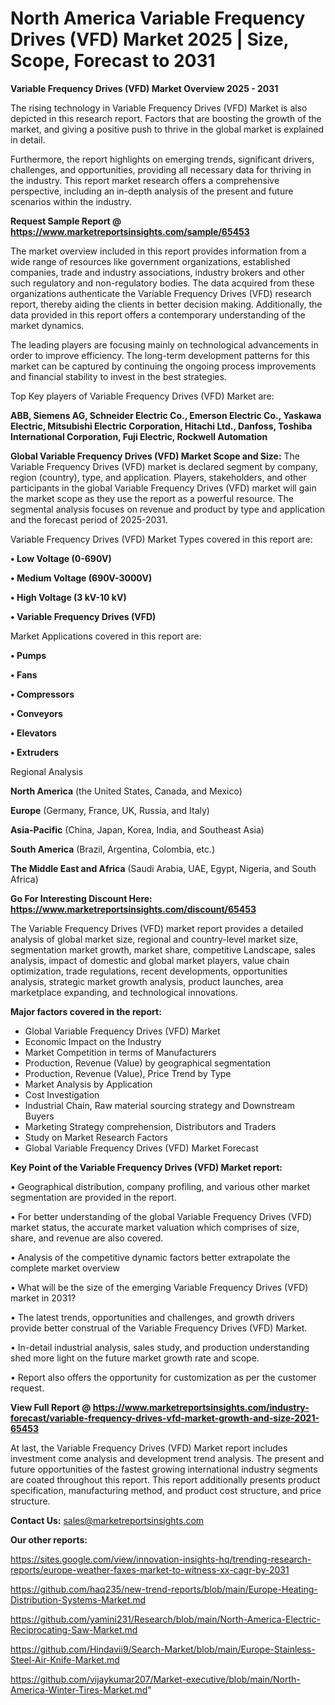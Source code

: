 # North America Variable Frequency Drives (VFD) Market 2025 | Size, Scope, Forecast to 2031

<Strong> Variable Frequency Drives (VFD) Market Overview 2025 - 2031</strong>

The rising technology in Variable Frequency Drives (VFD) Market is also depicted in this research report. Factors that are boosting the growth of the market, and giving a positive push to thrive in the global market is explained in detail.

Furthermore, the report highlights on emerging trends, significant drivers, challenges, and opportunities, providing all necessary data for thriving in the industry. This report market research offers a comprehensive perspective, including an in-depth analysis of the present and future scenarios within the industry.

<strong>Request Sample Report @ <a href=https://www.marketreportsinsights.com/sample/65453>https://www.marketreportsinsights.com/sample/65453</a></strong>

The market overview included in this report provides information from a wide range of resources like government organizations, established companies, trade and industry associations, industry brokers and other such regulatory and non-regulatory bodies. The data acquired from these organizations authenticate the Variable Frequency Drives (VFD) research report, thereby aiding the clients in better decision making. Additionally, the data provided in this report offers a contemporary understanding of the market dynamics.

The leading players are focusing mainly on technological advancements in order to improve efficiency. The long-term development patterns for this market can be captured by continuing the ongoing process improvements and financial stability to invest in the best strategies.

Top Key players of Variable Frequency Drives (VFD) Market are:

<strong>ABB, Siemens AG, Schneider Electric Co., Emerson Electric Co., Yaskawa Electric, Mitsubishi Electric Corporation, Hitachi Ltd., Danfoss, Toshiba International Corporation, Fuji Electric, Rockwell Automation</strong>

<strong><b>Global Variable Frequency Drives (VFD) Market Scope and Size:</b></strong>
The Variable Frequency Drives (VFD) market is declared segment by company, region (country), type, and application. Players, stakeholders, and other participants in the global Variable Frequency Drives (VFD) market will gain the market scope as they use the report as a powerful resource. The segmental analysis focuses on revenue and product by type and application and the forecast period of 2025-2031.

Variable Frequency Drives (VFD) Market Types covered in this report are:

<strong>• Low Voltage (0-690V)

• Medium Voltage (690V-3000V)

• High Voltage (3 kV-10 kV)

• Variable Frequency Drives (VFD)</strong>

Market Applications covered in this report are:

<strong>• Pumps

• Fans

• Compressors

• Conveyors

• Elevators

• Extruders</strong> 

Regional Analysis

<strong>North America</strong> (the United States, Canada, and Mexico)

<strong>Europe</strong> (Germany, France, UK, Russia, and Italy)

<strong>Asia-Pacific</strong> (China, Japan, Korea, India, and Southeast Asia)

<strong>South America</strong> (Brazil, Argentina, Colombia, etc.)

<strong>The Middle East and Africa</strong> (Saudi Arabia, UAE, Egypt, Nigeria, and South Africa)

<strong>Go For Interesting Discount Here: <a href=https://www.marketreportsinsights.com/discount/65453>https://www.marketreportsinsights.com/discount/65453</a></strong>

The Variable Frequency Drives (VFD) market report provides a detailed analysis of global market size, regional and country-level market size, segmentation market growth, market share, competitive Landscape, sales analysis, impact of domestic and global market players, value chain optimization, trade regulations, recent developments, opportunities analysis, strategic market growth analysis, product launches, area marketplace expanding, and technological innovations.

<strong><b>Major factors covered in the report:</b></strong>
<ul>
  <li>Global Variable Frequency Drives (VFD) Market </li>
  <li>Economic Impact on the Industry</li>
  <li>Market Competition in terms of Manufacturers</li>
  <li>Production, Revenue (Value) by geographical segmentation</li>
  <li>Production, Revenue (Value), Price Trend by Type</li>
  <li>Market Analysis by Application</li>
  <li>Cost Investigation</li>
  <li>Industrial Chain, Raw material sourcing strategy and Downstream Buyers</li>
  <li>Marketing Strategy comprehension, Distributors and Traders</li>
  <li>Study on Market Research Factors</li>
  <li>Global Variable Frequency Drives (VFD) Market Forecast</li>
</ul>

<strong><b>Key Point of the Variable Frequency Drives (VFD) Market report:</b></strong>

• Geographical distribution, company profiling, and various other market segmentation are provided in the report.

• For better understanding of the global Variable Frequency Drives (VFD) market status, the accurate market valuation which comprises of size, share, and revenue are also covered.

• Analysis of the competitive dynamic factors better extrapolate the complete market overview

• What will be the size of the emerging Variable Frequency Drives (VFD) market in 2031?

• The latest trends, opportunities and challenges, and growth drivers provide better construal of the Variable Frequency Drives (VFD) Market.

• In-detail industrial analysis, sales study, and production understanding shed more light on the future market growth rate and scope.

• Report also offers the opportunity for customization as per the customer request.

<strong><b>View Full Report @ <a href=https://www.marketreportsinsights.com/industry-forecast/variable-frequency-drives-vfd-market-growth-and-size-2021-65453>https://www.marketreportsinsights.com/industry-forecast/variable-frequency-drives-vfd-market-growth-and-size-2021-65453</a></b></strong>


At last, the Variable Frequency Drives (VFD) Market report includes investment come analysis and development trend analysis. The present and future opportunities of the fastest growing international industry segments are coated throughout this report. This report additionally presents product specification, manufacturing method, and product cost structure, and price structure.

<strong>Contact Us:</strong>
sales@marketreportsinsights.com

<strong>Our other reports:</strong>

<a href=https://sites.google.com/view/innovation-insights-hq/trending-research-reports/europe-weather-faxes-market-to-witness-xx-cagr-by-2031>https://sites.google.com/view/innovation-insights-hq/trending-research-reports/europe-weather-faxes-market-to-witness-xx-cagr-by-2031</a>

<a href=https://github.com/haq235/new-trend-reports/blob/main/Europe-Heating-Distribution-Systems-Market.md>https://github.com/haq235/new-trend-reports/blob/main/Europe-Heating-Distribution-Systems-Market.md</a>

<a href=https://github.com/yamini231/Research/blob/main/North-America-Electric-Reciprocating-Saw-Market.md>https://github.com/yamini231/Research/blob/main/North-America-Electric-Reciprocating-Saw-Market.md</a>

<a href=https://github.com/Hindavii9/Search-Market/blob/main/Europe-Stainless-Steel-Air-Knife-Market.md>https://github.com/Hindavii9/Search-Market/blob/main/Europe-Stainless-Steel-Air-Knife-Market.md</a>

<a href=https://github.com/vijaykumar207/Market-executive/blob/main/North-America-Winter-Tires-Market.md>https://github.com/vijaykumar207/Market-executive/blob/main/North-America-Winter-Tires-Market.md</a>"
